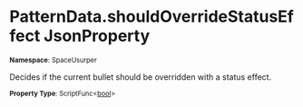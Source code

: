 # PatternData.shouldOverrideStatusEffect JsonProperty

<small>**Namespace**: SpaceUsurper</small>

Decides if the current bullet should be overridden with a status effect.

<small>**Property Type**: ScriptFunc&lt;[bool](https://docs.microsoft.com/en-us/dotnet/api/system.boolean?view=netframework-4.5)&gt;</small>

